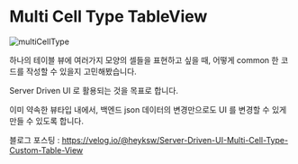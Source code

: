 # Multi Cell Type TableView

![multiCellType](https://user-images.githubusercontent.com/61315014/179416864-558b443c-5e10-4b54-9570-86328eae32cc.gif)  
  
하나의 테이블 뷰에 여러가지 모양의 셀들을 표현하고 싶을 때, 어떻게 common 한 코드를 작성할 수 있을지 고민해봤습니다.  
  
Server Driven UI 로 활용되는 것을 목표로 합니다.  
  
이미 약속한 뷰타입 내에서, 백엔드 json 데이터의 변경만으로도 UI 를 변경할 수 있게 만들 수 있도록 합니다.   
  
블로그 포스팅 : https://velog.io/@heyksw/Server-Driven-UI-Multi-Cell-Type-Custom-Table-View  
